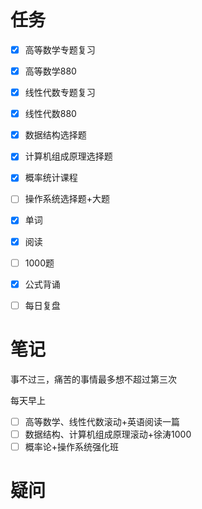 ```toc
```
# 任务
- [x]   高等数学专题复习
    
- [x]   高等数学880
    
- [x]   线性代数专题复习
    
- [x]   线性代数880
    
- [x]   数据结构选择题
    
- [x]   计算机组成原理选择题
    
- [x]   概率统计课程
    
- [ ]   操作系统选择题+大题
    
- [x]   单词
    
- [x]   阅读
    
- [ ]   1000题
    
- [x]   公式背诵

- [ ] 每日复盘

# 笔记
事不过三，痛苦的事情最多想不超过第三次

每天早上
- [ ] 高等数学、线性代数滚动+英语阅读一篇
- [ ] 数据结构、计算机组成原理滚动+徐涛1000
- [ ] 概率论+操作系统强化班

# 疑问



